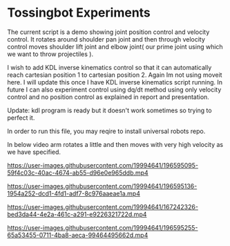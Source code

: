 # Tossingbot Experiments

The current script is a demo showing joint position control and velocity control. It rotates around shoulder pan joint and then through velocity control moves shoulder lift joint and elbow joint( our prime joint using which we want to throw projectiles ).

I wish to add KDL inverse kinematics control so that it can automatically reach cartesian position 1 to cartesian position 2. Again Im not using moveit here. I will update this once I have KDL inverse kinematics script running.
In future I can also experiment control using dq/dt method using only velocity control and no position control as explained in report and presentation.

Update: kdl program is ready but it doesn't work sometimes so trying to perfect it.

In order to run this file, you may reqire to install universal robots repo.

In below video arm rotates a little and then moves with very high velocity as we have specified.


https://user-images.githubusercontent.com/19994641/196595095-59f4c03c-40ac-4674-ab55-d96e0e965ddb.mp4


https://user-images.githubusercontent.com/19994641/196595136-1954a252-dcd1-4fd1-adf7-8c976aaeae1a.mp4


https://user-images.githubusercontent.com/19994641/167242326-bed3da44-4e2a-461c-a291-e9226321722d.mp4


https://user-images.githubusercontent.com/19994641/196595255-65a53455-0711-4ba8-aeca-99464495662d.mp4
